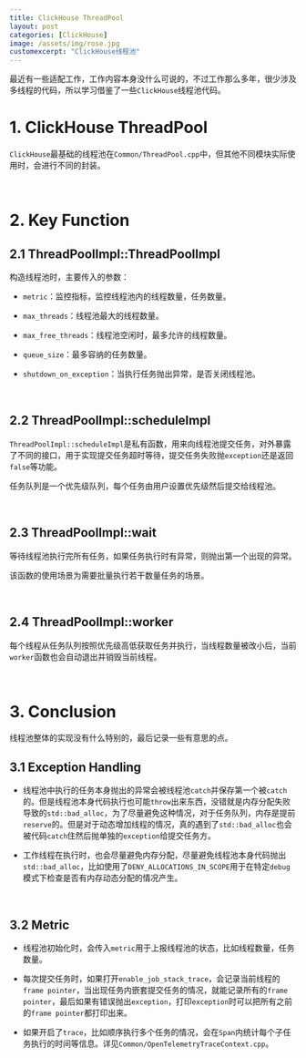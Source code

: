 ```yaml
---
title: ClickHouse ThreadPool  
layout: post
categories: [ClickHouse]
image: /assets/img/rose.jpg
customexcerpt: "ClickHouse线程池"
---
```


最近有一些适配工作，工作内容本身没什么可说的，不过工作那么多年，很少涉及多线程的代码，所以学习借鉴了一些`ClickHouse`线程池代码。

# 1. ClickHouse ThreadPool

`ClickHouse`最基础的线程池在`Common/ThreadPool.cpp`中，但其他不同模块实际使用时，会进行不同的封装。

<br>

# 2. Key Function

## 2.1 ThreadPoolImpl::ThreadPoolImpl

构造线程池时，主要传入的参数：

- `metric`：监控指标，监控线程池内的线程数量，任务数量。

- `max_threads`：线程池最大的线程数量。

- `max_free_threads`：线程池空闲时，最多允许的线程数量。

- `queue_size`：最多容纳的任务数量。

- `shutdown_on_exception`：当执行任务抛出异常，是否关闭线程池。

<br>

## 2.2 ThreadPoolImpl::scheduleImpl

`ThreadPoolImpl::scheduleImpl`是私有函数，用来向线程池提交任务，对外暴露了不同的接口，用于实现提交任务超时等待，提交任务失败抛`exception`还是返回`false`等功能。

任务队列是一个优先级队列，每个任务由用户设置优先级然后提交给线程池。

<br>

## 2.3 ThreadPoolImpl::wait

等待线程池执行完所有任务，如果任务执行时有异常，则抛出第一个出现的异常。

该函数的使用场景为需要批量执行若干数量任务的场景。

<br>

## 2.4 ThreadPoolImpl::worker

每个线程从任务队列按照优先级高低获取任务并执行，当线程数量被改小后，当前`worker`函数也会自动退出并销毁当前线程。

<br>

# 3. Conclusion

线程池整体的实现没有什么特别的，最后记录一些有意思的点。

## 3.1 Exception Handling

- 线程池中执行的任务本身抛出的异常会被线程池`catch`并保存第一个被`catch`的。但是线程池本身代码执行也可能`throw`出来东西，没错就是内存分配失败导致的`std::bad_alloc`，为了尽量避免这种情况，对于任务队列，内存是提前`reserve`的。但是对于动态增加线程的情况，真的遇到了`std::bad_alloc`也会被代码`catch`住然后抛单独的`exception`给提交任务方。

- 工作线程在执行时，也会尽量避免内存分配，尽量避免线程池本身代码抛出`std::bad_alloc`，比如使用了`DENY_ALLOCATIONS_IN_SCOPE`用于在特定`debug`模式下检查是否有内存动态分配的情况产生。

<br>

## 3.2 Metric

- 线程池初始化时，会传入`metric`用于上报线程池的状态，比如线程数量，任务数量。

- 每次提交任务时，如果打开`enable_job_stack_trace`，会记录当前线程的`frame pointer`，当出现任务内嵌套提交任务的情况，就能记录所有的`frame pointer`，最后如果有错误抛出`exception`，打印`exception`时可以把所有之前的`frame pointer`都打印出来。

- 如果开启了`trace`，比如顺序执行多个任务的情况，会在`Span`内统计每个子任务执行的时间等信息。详见`Common/OpenTelemetryTraceContext.cpp`。


